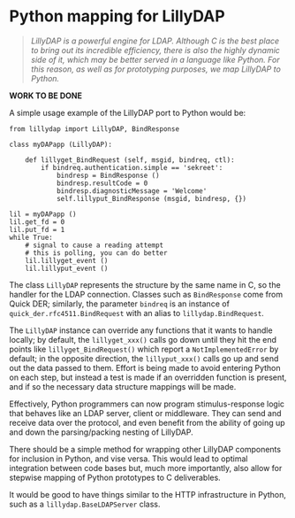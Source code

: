 # Python mapping for LillyDAP

> *LillyDAP is a powerful engine for LDAP.  Although C is the best place to
> bring out its incredible efficiency, there is also the highly dynamic side
> of it, which may be better served in a language like Python.  For this
> reason, as well as for prototyping purposes, we map LillyDAP to Python.*

**WORK TO BE DONE**

A simple usage example of the LillyDAP port to Python would be:
```
from lillydap import LillyDAP, BindResponse

class myDAPapp (LillyDAP):

    def lillyget_BindRequest (self, msgid, bindreq, ctl):
        if bindreq.authentication.simple == 'sekreet':
            bindresp = BindResponse ()
            bindresp.resultCode = 0
            bindresp.diagnosticMessage = 'Welcome'
            self.lillyput_BindResponse (msgid, bindresp, {})

lil = myDAPapp ()
lil.get_fd = 0
lil.put_fd = 1
while True:
	# signal to cause a reading attempt
	# this is polling, you can do better
	lil.lillyget_event ()
	lil.lillyput_event ()
```

The class `LillyDAP` represents the structure by the same name in C, so
the handler for the LDAP connection.  Classes such as `BindResponse` come
from Quick DER; similarly, the parameter `bindreq` is an instance of
`quick_der.rfc4511.BindRequest` with an alias to `lillydap.BindRequest`.

The `LillyDAP` instance can override any functions that it wants to
handle locally; by default, the `lillyget_xxx()` calls go down until they
hit the end points like `lillyget_BindRequest()` which report a
`NotImplementedError` by default; in the opposite direction, the
`lillyput_xxx()` calls go up and send out the data passed to them.
Effort is being made to avoid entering Python on each step, but instead
a test is made if an overridden function is present, and if so the
necessary data structure mappings will be made.

Effectively, Python programmers can now program stimulus-response logic
that behaves like an LDAP server, client or middleware.  They can send
and receive data over the protocol, and even benefit from the ability
of going up and down the parsing/packing nesting of LillyDAP.

There should be a simple method for wrapping other LillyDAP
components for inclusion in Python, and vise versa.  This would lead
to optimal integration between code bases but, much more importantly,
also allow for stepwise mapping of Python prototypes to C deliverables.

It would be good to have things similar to the HTTP infrastructure in
Python, such as a `lillydap.BaseLDAPServer` class.
